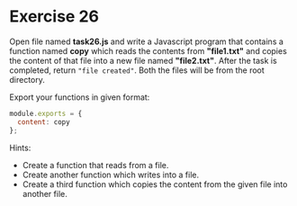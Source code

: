 # Exercise 26

Open file named **task26.js** and write a Javascript program that contains a function named **copy** which reads the contents from **"file1.txt"** and copies the content of that file into a new file named **"file2.txt"**. After the task is completed, return `"file created"`. Both the files will be from the root directory.

Export your functions in given format:

```js
module.exports = {
  content: copy
};
```

Hints:

- Create a function that reads from a file.
- Create another function which writes into a file.
- Create a third function which copies the content from the given file into another file.